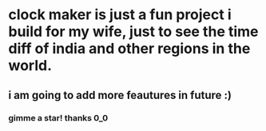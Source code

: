 # clock maker is just a fun project i build for my wife, just to see the time diff of india and other regions in the world.

## i am going to add more feautures in future :)

### gimme a star! thanks 0_0
